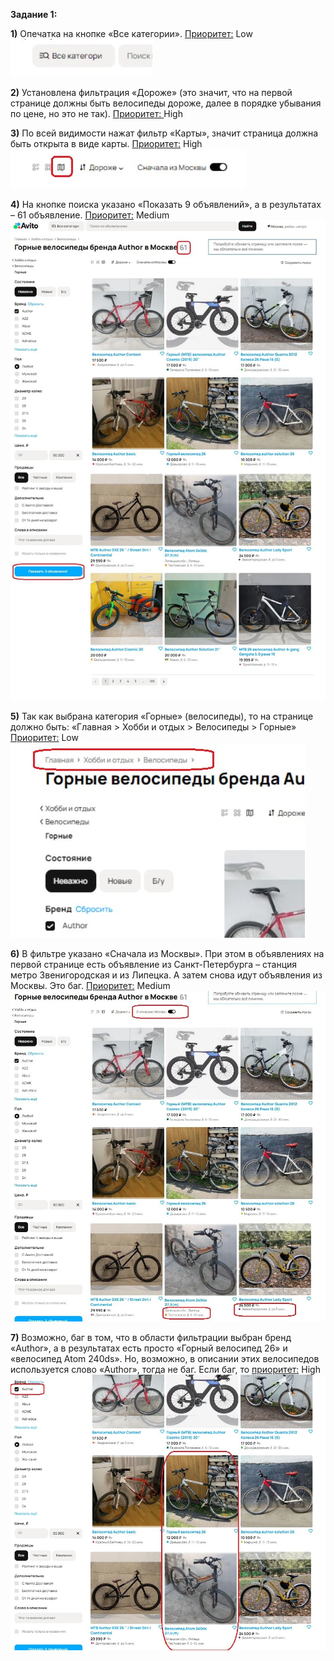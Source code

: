 **Задание 1:**

**1)**	Опечатка на кнопке «Все категории». <u>Приоритет:</u> Low
![](1bag.jpg)

**2)**	Установлена фильтрация «Дороже» (это значит, что на первой странице должны быть велосипеды дороже, далее в порядке убывания по цене, но это не так). <u>Приоритет: </u> High

**3)**	По всей видимости нажат фильтр «Карты», значит страница должна быть открыта в виде карты. <u>Приоритет:</u> High
![](3bag.jpg)
 
**4)**	На кнопке поиска указано «Показать 9 объявлений», а в результатах – 61 объявление. <u>Приоритет:</u> Medium
![](4bag.jpg)

**5)**	Так как выбрана категория «Горные» (велосипеды), то на странице должно быть: «Главная > Хобби и отдых > Велосипеды > Горные»
<u>Приоритет:</u> Low 
![](5bag.jpg)

**6)**	В фильтре указано «Сначала из Москвы». При этом в объявлениях на первой странице есть объявление из Санкт-Петербурга – станция метро Звенигородская и из Липецка. А затем снова идут объявления из Москвы. Это баг. <u>Приоритет:</u> Medium 
![](6bag.jpg)


**7)**	Возможно, баг в том, что в области фильтрации выбран бренд «Author», а в результатах есть просто «Горный велосипед 26» и «велосипед Atom 240ds». Но, возможно, в описании этих велосипедов используется слово «Author», тогда не баг. Если баг, то <u>приоритет:</u> High
![](7bag.jpg)